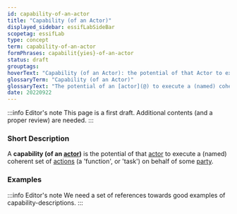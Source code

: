 ```yaml
---
id: capability-of-an-actor
title: "Capability (of an Actor)"
displayed_sidebar: essifLabSideBar
scopetag: essifLab
type: concept
term: capability-of-an-actor
formPhrases: capabilit{yies}-of-an-actor
status: draft
grouptags:
hoverText: "Capability (of an Actor): the potential of that Actor to execute a (named) coherent set of Actions (a 'function', or 'task') on behalf of some Party."
glossaryTerm: "Capability (of an Actor)"
glossaryText: "The potential of an [actor](@) to execute a (named) coherent set of [action](@) (a 'function', or 'task') on behalf of some [party](@)."
date: 20220922
---
```


:::info Editor's note
This page is a first draft. Additional contents (and a proper review) are needed.
:::
### Short Description
A **capability (of an [actor](@))** is the potential of that [actor](@) to execute a (named) coherent set of [actions](@) (a 'function', or 'task') on behalf of some [party](@).

### Examples

:::info Editor's note
We need a set of references towards good examples of capability-descriptions.
:::